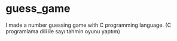 # guess_game
I made a number guessing game with C programming language. (C programlama dili ile sayı tahmin oyunu yaptım)
